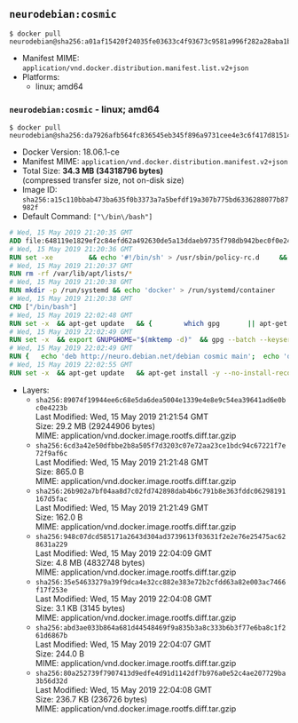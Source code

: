 ## `neurodebian:cosmic`

```console
$ docker pull neurodebian@sha256:a01af15420f24035fe03633c4f93673c9581a996f282a28aba1b50ae52a5c674
```

-	Manifest MIME: `application/vnd.docker.distribution.manifest.list.v2+json`
-	Platforms:
	-	linux; amd64

### `neurodebian:cosmic` - linux; amd64

```console
$ docker pull neurodebian@sha256:da7926afb564fc836545eb345f896a9731cee4e3c6f417d815148e2b1c2291ca
```

-	Docker Version: 18.06.1-ce
-	Manifest MIME: `application/vnd.docker.distribution.manifest.v2+json`
-	Total Size: **34.3 MB (34318796 bytes)**  
	(compressed transfer size, not on-disk size)
-	Image ID: `sha256:a15c110bbab473ba635f0b3373a7a5befdf19a307b775bd6336288077b87982f`
-	Default Command: `["\/bin\/bash"]`

```dockerfile
# Wed, 15 May 2019 21:20:35 GMT
ADD file:648119e1829ef2c84efd62a492630de5a13ddaeb9735f798db942bec0f0e2426 in / 
# Wed, 15 May 2019 21:20:36 GMT
RUN set -xe 		&& echo '#!/bin/sh' > /usr/sbin/policy-rc.d 	&& echo 'exit 101' >> /usr/sbin/policy-rc.d 	&& chmod +x /usr/sbin/policy-rc.d 		&& dpkg-divert --local --rename --add /sbin/initctl 	&& cp -a /usr/sbin/policy-rc.d /sbin/initctl 	&& sed -i 's/^exit.*/exit 0/' /sbin/initctl 		&& echo 'force-unsafe-io' > /etc/dpkg/dpkg.cfg.d/docker-apt-speedup 		&& echo 'DPkg::Post-Invoke { "rm -f /var/cache/apt/archives/*.deb /var/cache/apt/archives/partial/*.deb /var/cache/apt/*.bin || true"; };' > /etc/apt/apt.conf.d/docker-clean 	&& echo 'APT::Update::Post-Invoke { "rm -f /var/cache/apt/archives/*.deb /var/cache/apt/archives/partial/*.deb /var/cache/apt/*.bin || true"; };' >> /etc/apt/apt.conf.d/docker-clean 	&& echo 'Dir::Cache::pkgcache ""; Dir::Cache::srcpkgcache "";' >> /etc/apt/apt.conf.d/docker-clean 		&& echo 'Acquire::Languages "none";' > /etc/apt/apt.conf.d/docker-no-languages 		&& echo 'Acquire::GzipIndexes "true"; Acquire::CompressionTypes::Order:: "gz";' > /etc/apt/apt.conf.d/docker-gzip-indexes 		&& echo 'Apt::AutoRemove::SuggestsImportant "false";' > /etc/apt/apt.conf.d/docker-autoremove-suggests
# Wed, 15 May 2019 21:20:37 GMT
RUN rm -rf /var/lib/apt/lists/*
# Wed, 15 May 2019 21:20:38 GMT
RUN mkdir -p /run/systemd && echo 'docker' > /run/systemd/container
# Wed, 15 May 2019 21:20:38 GMT
CMD ["/bin/bash"]
# Wed, 15 May 2019 22:02:48 GMT
RUN set -x 	&& apt-get update 	&& { 		which gpg 		|| apt-get install -y --no-install-recommends gnupg 	; } 	&& { 		gpg --version | grep -q '^gpg (GnuPG) 1\.' 		|| apt-get install -y --no-install-recommends dirmngr 	; } 	&& rm -rf /var/lib/apt/lists/*
# Wed, 15 May 2019 22:02:49 GMT
RUN set -x 	&& export GNUPGHOME="$(mktemp -d)" 	&& gpg --batch --keyserver ha.pool.sks-keyservers.net --recv-keys DD95CC430502E37EF840ACEEA5D32F012649A5A9 	&& gpg --batch --export DD95CC430502E37EF840ACEEA5D32F012649A5A9 > /etc/apt/trusted.gpg.d/neurodebian.gpg 	&& rm -rf "$GNUPGHOME" 	&& apt-key list | grep neurodebian
# Wed, 15 May 2019 22:02:49 GMT
RUN { 	echo 'deb http://neuro.debian.net/debian cosmic main'; 	echo 'deb http://neuro.debian.net/debian data main'; 	echo '#deb-src http://neuro.debian.net/debian-devel cosmic main'; } > /etc/apt/sources.list.d/neurodebian.sources.list
# Wed, 15 May 2019 22:02:55 GMT
RUN set -x 	&& apt-get update 	&& apt-get install -y --no-install-recommends neurodebian-freeze eatmydata 	&& ln -s /usr/bin/eatmydata /usr/local/bin/apt-get 	&& rm -rf /var/lib/apt/lists/*
```

-	Layers:
	-	`sha256:89074f19944ee6c68e5da6dea5004e1339e4e8e9c54ea39641ad6e0bc0e4223b`  
		Last Modified: Wed, 15 May 2019 21:21:54 GMT  
		Size: 29.2 MB (29244906 bytes)  
		MIME: application/vnd.docker.image.rootfs.diff.tar.gzip
	-	`sha256:6cd3a42e50dfbbe2b8a505f7d3203c07e72aa23ce1bdc94c67221f7e72f9af6c`  
		Last Modified: Wed, 15 May 2019 21:21:48 GMT  
		Size: 865.0 B  
		MIME: application/vnd.docker.image.rootfs.diff.tar.gzip
	-	`sha256:26b902a7bf04aa8d7c02fd742898dab4b6c791b8e363fddc06298191167d5fac`  
		Last Modified: Wed, 15 May 2019 21:21:49 GMT  
		Size: 162.0 B  
		MIME: application/vnd.docker.image.rootfs.diff.tar.gzip
	-	`sha256:948c07dcd585171a2643d304ad3739613f03631f2e2e76e25475ac628631a229`  
		Last Modified: Wed, 15 May 2019 22:04:09 GMT  
		Size: 4.8 MB (4832748 bytes)  
		MIME: application/vnd.docker.image.rootfs.diff.tar.gzip
	-	`sha256:35e54633279a39f9dca4e32cc882e383e72b2cfdd63a82e003ac7466f17f253e`  
		Last Modified: Wed, 15 May 2019 22:04:08 GMT  
		Size: 3.1 KB (3145 bytes)  
		MIME: application/vnd.docker.image.rootfs.diff.tar.gzip
	-	`sha256:abd3ae033b864a681d44548469f9a835b3a8c333b6b3f77e6ba8c1f261d6867b`  
		Last Modified: Wed, 15 May 2019 22:04:07 GMT  
		Size: 244.0 B  
		MIME: application/vnd.docker.image.rootfs.diff.tar.gzip
	-	`sha256:80a252739f7907413d9edfe4d91d1142df7b976a0e52c4ae207729ba3b56d32d`  
		Last Modified: Wed, 15 May 2019 22:04:08 GMT  
		Size: 236.7 KB (236726 bytes)  
		MIME: application/vnd.docker.image.rootfs.diff.tar.gzip
